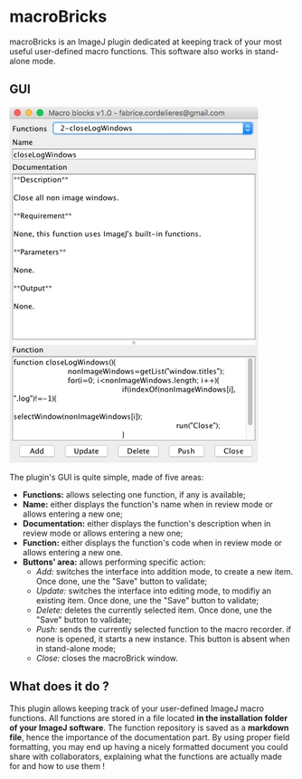 # macroBricks
macroBricks is an ImageJ plugin dedicated at keeping track of your most useful user-defined macro functions.
This software also works in stand-alone mode.

## GUI
![macroBricks_GUI](img/macroBlocks_GUI.jpeg "macroBricks_GUI")

The plugin's GUI is quite simple, made of five areas:
* **Functions:** allows selecting one function, if any is available;
* **Name:** either displays the function's name when in review mode or allows entering a new one;
* **Documentation:** either displays the function's description when in review mode or allows entering a new one;
* **Function:** either displays the function's code when in review mode or allows entering a new one.
* **Buttons' area:** allows performing specific action:
    * *Add:* switches the interface into addition mode, to create a new item. Once done, une the "Save" button to validate;
    * *Update:* switches the interface into editing mode, to modifiy an existing item. Once done, une the "Save" button to validate;
    * *Delete:* deletes the currently selected item. Once done, une the "Save" button to validate;
    * *Push:* sends the currently selected function to the macro recorder. if none is opened, it starts a new instance. This button is absent when in stand-alone mode;
    * *Close:* closes the macroBrick window.
    
## What does it do ?
This plugin allows keeping track of your user-defined ImageJ macro functions. All functions are stored in a file located **in the installation folder of your ImageJ software**. The function repository is saved as a **markdown file**, hence the importance of the documentation part. By using proper field formatting, you may end up having a nicely formatted document you could share with collaborators, explaining what the functions are actually made for and how to use them !
